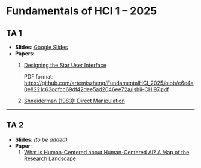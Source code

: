 # Fundamentals of HCI 1 – 2025  

## TA 1  
- **Slides**: [Google Slides](https://docs.google.com/presentation/d/10Ogs3QCCeDD1KETS5J46k1M6a-bu59o9/edit?usp=sharing&ouid=103386161610405023986&rtpof=true&sd=true)  
- **Papers**:  
  1. [Designing the Star User Interface](https://dl.acm.org/doi/pdf/10.1145/258549.258715)

     PDF format: https://github.com/artemiszheng/FundamentalHCI_2025/blob/e6e4a0e8221c63cdfcc69df42dee5ad2046ee72a/Ishii-CHI97.pdf
  3. [Shneiderman (1983): Direct Manipulation](https://www.cs.umd.edu/users/ben/papers/Shneiderman1983Direct.pdf)  

---

## TA 2  
- **Slides**: *(to be added)*  
- **Paper**:  
  1. [What is Human-Centered about Human-Centered AI? A Map of the Research Landscape](https://github.com/artemiszheng/FundmentalHCI12025/blob/a8763853ca55f8ba60c77bf77ef3797c53d7566e/What%20is%20Human-Centered%20about%20Human-Centered%20AI.pdf)  
